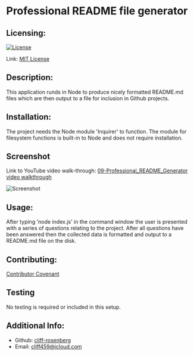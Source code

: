# Professional README file generator

## Licensing:

[![License](https://img.shields.io/badge/license-MIT-green)](./LICENSE)

Link: [MIT License](https://opensource.org/licenses/MIT)

## Description:
  This application runds in Node to produce nicely formatted README.md files which are then output to a file for inclusion in Github projects.

## Installation:
  The project needs the Node module 'Inquirer' to function. The module for filesystem functions is built-in to Node and does not require installation.

## Screenshot

Link to YouTube video walk-through: [09-Professional_README_Generator video walkthrough](https://youtu.be/5-4Eh2lYQd4)

![Screenshot](./images/screenshot1.gif)

## Usage:
  After typing 'node index.js' in the command window the user is presented with a series of questions relating to the project. After all questions have been answered then the collected data is formatted and output to a README.md file on the disk.

## Contributing:
  [Contributor Covenant](https://www.contributor-covenant.org/)

## Testing
  No testing is required or included in this setup.

## Additional Info:
- Github: [cliff-rosenberg](https://github.com/cliff-rosenberg)
- Email: cliff459@icloud.com
